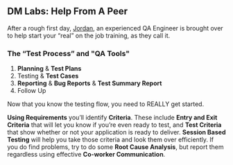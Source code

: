 ## **DM Labs: Help From A Peer**

After a rough first day,
<a target="\_blank" href="https://devmountain.github.io/qa_student_assignments/personas/Jordan.html">Jordan</a>,
an experienced QA Engineer is brought over to help start your “real” on the job
training, as they call it.

### The “Test Process” and "**QA Tools**"

1. **Planning** & **Test Plans**
2. Testing & **Test Cases**
3. **Reporting** & **Bug Reports** & **Test Summary Report**
4. Follow Up

Now that you know the testing flow, you need to REALLY get started.

**Using Requirements** you’ll identify **Criteria**. These include **Entry and
Exit Criteria** that will let you know if you’re even ready to test, and **Test
Criteria** that show whether or not your application is ready to deliver.
**Session Based Testing** will help you take those criteria and look them over
efficiently. If you do find problems, try to do some **Root Cause Analysis**,
but report them regardless using effective **Co-worker Communication**.

